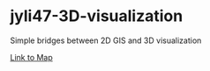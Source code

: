# jyli47-3D-visualization
Simple bridges between 2D GIS and 3D visualization

[Link to Map](https://jyli47.github.io/jyli47-web/index.html)
